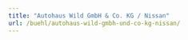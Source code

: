 ```yaml
---
title: "Autohaus Wild GmbH & Co. KG / Nissan"
url: /buehl/autohaus-wild-gmbh-und-co-kg-nissan/
---
```


